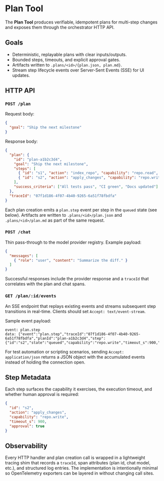 # Plan Tool

The **Plan Tool** produces verifiable, idempotent plans for multi-step changes and exposes them through the orchestrator HTTP API.

## Goals
- Deterministic, replayable plans with clear inputs/outputs.
- Bounded steps, timeouts, and explicit approval gates.
- Artifacts written to `.plans/<id>/{plan.json, plan.md}`.
- Stream step lifecycle events over Server-Sent Events (SSE) for UI updates.

## HTTP API

### `POST /plan`

Request body:

```json
{
  "goal": "Ship the next milestone"
}
```

Response body:

```json
{
  "plan": {
    "id": "plan-a1b2c3d4",
    "goal": "Ship the next milestone",
    "steps": [
      { "id": "s1", "action": "index_repo", "capability": "repo.read", "timeout_s": 300, "approval": false },
      { "id": "s2", "action": "apply_changes", "capability": "repo.write", "timeout_s": 900, "approval": true }
    ],
    "success_criteria": ["All tests pass", "CI green", "Docs updated"]
  },
  "traceId": "07f1d186-4f07-4b40-9265-6a51f78fbdfa"
}
```

Each plan creation emits a `plan.step` event per step in the `queued` state (see below). Artifacts are written to `.plans/<id>/plan.json` and `.plans/<id>/plan.md` as part of the same request.

### `POST /chat`

Thin pass-through to the model provider registry. Example payload:

```json
{
  "messages": [
    { "role": "user", "content": "Summarize the diff." }
  ]
}
```

Successful responses include the provider response and a `traceId` that correlates with the plan and chat spans.

### `GET /plan/:id/events`

An SSE endpoint that replays existing events and streams subsequent step transitions in real-time. Clients should set `Accept: text/event-stream`.

Sample event payload:

```text
event: plan.step
data: {"event":"plan.step","traceId":"07f1d186-4f07-4b40-9265-6a51f78fbdfa","planId":"plan-a1b2c3d4","step":{"id":"s2","state":"queued","capability":"repo.write","timeout_s":900,"approval":true}}
```

For test automation or scripting scenarios, sending `Accept: application/json` returns a JSON object with the accumulated events instead of holding the connection open.

## Step Metadata

Each step surfaces the capability it exercises, the execution timeout, and whether human approval is required:

```json
{
  "id": "s2",
  "action": "apply_changes",
  "capability": "repo.write",
  "timeout_s": 900,
  "approval": true
}
```

## Observability

Every HTTP handler and plan creation call is wrapped in a lightweight tracing shim that records a `traceId`, span attributes (plan id, chat model, etc.), and structured log entries. The implementation is intentionally minimal so OpenTelemetry exporters can be layered in without changing call sites.
